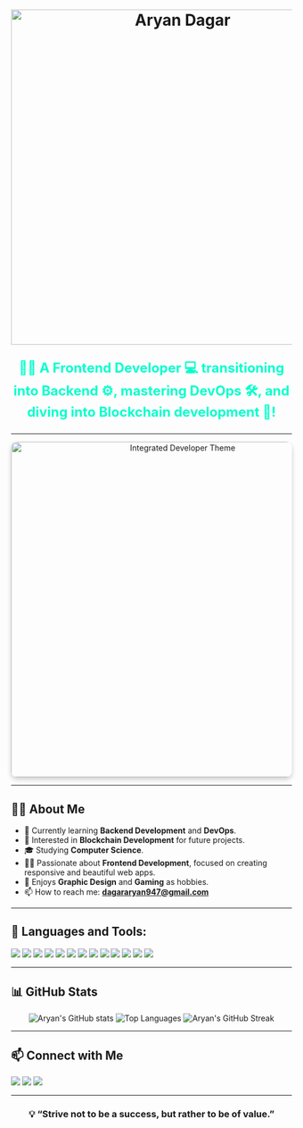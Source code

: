 <!-- Moving Name with Color Animation-like Effect -->
<div align="center">
  <h1>
    <img src="https://raw.githubusercontent.com/aryan007-bot/anime_vault/main/path/to/your/animated_text.gif" alt="Aryan Dagar" width="600px" />
  </h1>

  <!-- Enhanced Description Line with Emojis -->
  <p style="font-size: 24px; font-weight: bold; color:#00FFCC;">
    👨‍💻 A Frontend Developer 💻 transitioning into Backend ⚙️, mastering DevOps 🛠️, and diving into Blockchain development 🔗!
  </p>
</div>

---

<!-- Developer-Themed Image (Blockchain, DevOps, Web Development) -->
<div align="center">
  <img src="https://path.to/integrated/developer-image.gif" alt="Integrated Developer Theme" width="600px" style="border-radius: 10px; box-shadow: 0 4px 8px rgba(0, 0, 0, 0.2);" />
</div>

---

## 🙋‍♂️ About Me
- 🌱 Currently learning **Backend Development** and **DevOps**.
- 🔗 Interested in **Blockchain Development** for future projects.
- 🎓 Studying **Computer Science**.
- 👨‍💻 Passionate about **Frontend Development**, focused on creating responsive and beautiful web apps.
- 🎨 Enjoys **Graphic Design** and **Gaming** as hobbies.
- 📫 How to reach me: **dagararyan947@gmail.com**

---

## 🚀 Languages and Tools:
<p align="left">
  <img src="https://img.shields.io/badge/-JavaScript-F7DF1E?style=flat&logo=javascript&logoColor=white"/> 
  <img src="https://img.shields.io/badge/-HTML-E34F26?style=flat&logo=html5&logoColor=white"/>
  <img src="https://img.shields.io/badge/-CSS-1572B6?style=flat&logo=css3&logoColor=white"/>
  <img src="https://img.shields.io/badge/-React-61DAFB?style=flat&logo=react&logoColor=black"/>
  <img src="https://img.shields.io/badge/-Next.js-000000?style=flat&logo=next.js&logoColor=white"/>
  <img src="https://img.shields.io/badge/-Node.js-339933?style=flat&logo=nodedotjs&logoColor=white"/>
  <img src="https://img.shields.io/badge/-Docker-2496ED?style=flat&logo=docker&logoColor=white"/>
  <img src="https://img.shields.io/badge/-Kubernetes-326CE5?style=flat&logo=kubernetes&logoColor=white"/>
  <img src="https://img.shields.io/badge/-MongoDB-47A248?style=flat&logo=mongodb&logoColor=white"/>
  <img src="https://img.shields.io/badge/-PostgreSQL-336791?style=flat&logo=postgresql&logoColor=white"/>
  <img src="https://img.shields.io/badge/-Git-F05032?style=flat&logo=git&logoColor=white"/>
  <img src="https://img.shields.io/badge/-GitHub-181717?style=flat&logo=github&logoColor=white"/>
  <img src="https://img.shields.io/badge/-VSCode-007ACC?style=flat&logo=visual-studio-code&logoColor=white"/>
</p>

---

## 📊 GitHub Stats

<p align="center">
  <!-- GitHub Stats -->
  <img src="https://github-readme-stats.vercel.app/api?username=aryan007-bot&show_icons=true&theme=tokyonight" alt="Aryan's GitHub stats" />
  
  <!-- Top Languages -->
  <img src="https://github-readme-stats.vercel.app/api/top-langs/?username=aryan007-bot&layout=compact&theme=tokyonight" alt="Top Languages" />
  
  <!-- GitHub Streak -->
  <img src="https://github-readme-streak-stats.herokuapp.com/?user=aryan007-bot&theme=tokyonight" alt="Aryan's GitHub Streak" />
</p>

---

## 📫 Connect with Me
<p align="left">
  <a href="mailto:dagararyan947@gmail.com"><img src="https://img.shields.io/badge/Email-D14836?style=flat&logo=gmail&logoColor=white"/></a>
  <a href="https://www.linkedin.com/in/aryan-dagar-5b7a761b1/"><img src="https://img.shields.io/badge/LinkedIn-0077B5?style=flat&logo=linkedin&logoColor=white"/></a>
  <a href="https://www.instagram.com/_aryan_dagar001?igsh=MWlmcjR2Y3pxYWNhaA=="><img src="https://img.shields.io/badge/Instagram-E4405F?style=flat&logo=instagram&logoColor=white"/></a>
</p>

---

<div align="center">
  <h3>💡 “Strive not to be a success, but rather to be of value.”</h3>
</div>
